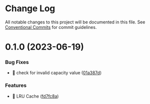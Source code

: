 # Change Log

All notable changes to this project will be documented in this file.
See [Conventional Commits](https://conventionalcommits.org) for commit guidelines.

# 0.1.0 (2023-06-19)

### Bug Fixes

- 🐛 check for invalid capacity value ([01a387d](https://github.com/PacoteJS/pacote/commit/01a387de85536256457daf91eb8b37a6f4152e62))

### Features

- 🎸 LRU Cache ([fd7fc8a](https://github.com/PacoteJS/pacote/commit/fd7fc8a681d36eb7e6c863308b8f4bae2c43c54e))
